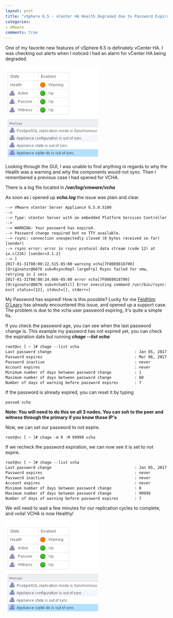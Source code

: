 ```yaml
---
layout: post
title: "vSphere 6.5 - vCenter HA Health Degraded due to Password Expiration"
categories:
- VMware
comments: true
---
```

One of my favorite new features of vSphere 6.5 is definately vCenter HA. I was checking out alerts when I noticed i had an alarm for vCenter HA being degraded.

![](/images/vchaerror1.png)

Looking through the GUI, I was unable to find anything in regards to why the Health was a warning and why the components would not sync. Then I remembered a previous case I had opened for VCHA. 

There is a log file located in ***/var/log/vmware/vcha***

As soon as i opened up ***vcha.log*** the issue was plain and clear.

```
--> VMware vCenter Server Appliance 6.5.0.5100
-->
--> Type: vCenter Server with an embedded Platform Services Controller
-->
--> WARNING: Your password has expired.
--> Password change required but no TTY available.
--> rsync: connection unexpectedly closed (0 bytes received so far) [sender]
--> rsync error: error in rsync protocol data stream (code 12) at io.c(226) [sender=3.1.2]
--> ]
2017-01-31T08:00:22.515-05:00 warning vcha[7F80E0818700] [Originator@6876 sub=RsyncRepl-largeFrp] Rsync failed for vmw, retrying in 2 secs
2017-01-31T08:00:24.666-05:00 error vcha[7F80E0818700] [Originator@6876 sub=VchaUtil] Error executing command /usr/bin/rsync: exit status=[12], stdout=[], stderr=[
```

My Password has expired! How is this possible? Lucky for me [Féidhlim O'Leary](https://haveyoutriedreinstalling.com/2017/01/16/caution-vcha-user-password/) has already encountered this issue, and opened up a support case. The problem is due to the vcha user password expiring, it's quite a simple fix.

If you check the password age, you can see when the last password change is. This example my password has not expired yet, you can check the expiration date but running ***chage --list vcha***

```
root@vc [ ~ ]# chage --list vcha
Last password change                                    : Jan 05, 2017
Password expires                                        : Mar 06, 2017
Password inactive                                       : never
Account expires                                         : never
Minimum number of days between password change          : 1
Maximum number of days between password change          : 60
Number of days of warning before password expires       : 7
```
If the password is already expired, you can reset it by typing

```
passwd vcha
```

**Note: You will need to do this on all 3 nodes. You can ssh to the peer and witness through the primary if you know those IP's**

Now, we can set our password to not expire.

```
root@vc [ ~ ]# chage -m 0 -M 99999 vcha
```

If we recheck the password expiration, we can now see it is set to not expire.

```
root@vc [ ~ ]# chage --list vcha
Last password change                                    : Jan 05, 2017
Password expires                                        : never
Password inactive                                       : never
Account expires                                         : never
Minimum number of days between password change          : 0
Maximum number of days between password change          : 99999
Number of days of warning before password expires       : 7
```

We will need to wait a few minutes for our replication cycles to complete, and voila! VCHA is now Healthy!

![](/images/vchaerror1.png)
